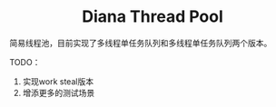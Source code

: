 <h1 align="center">Diana Thread Pool</h1>

简易线程池，目前实现了多线程单任务队列和多线程单任务队列两个版本。

TODO：

1. 实现work steal版本
2. 增添更多的测试场景